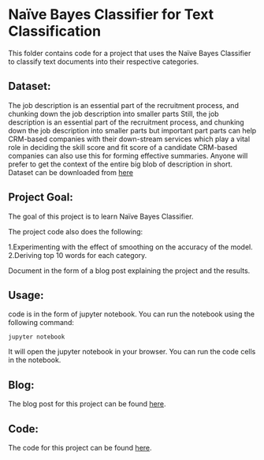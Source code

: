 # Naïve Bayes Classifier for Text Classification

This folder contains code for a project that uses the Naïve Bayes Classifier to classify text documents into their respective categories.

## Dataset:

The job description is an essential part of the recruitment process, and chunking down the job description into smaller parts Still, the job description is an essential part of the recruitment process, and chunking down the job description into smaller parts but important part parts can help CRM-based companies with their down-stream services which play a vital role in deciding the skill score and fit score of a candidate CRM-based companies can also use this for forming effective summaries. Anyone will prefer to get the context of the entire big blob of description in short. Dataset can be downloaded from [here](https://www.kaggle.com/datasets/gaveshjain/ford-sentence-classifiaction-dataset?resource=download)

 ## Project Goal:

The goal of this project is to learn Naïve Bayes Classifier. 

The project code also does the following:

1.Experimenting with the effect of smoothing on the accuracy of the model.
2.Deriving top 10 words for each category.

Document in the form of a blog post explaining the project and the results.
## Usage:

code is in the form of jupyter notebook. You can run the notebook using the following command:

    jupyter notebook

It will open the jupyter notebook in your browser. You can run the code cells in the notebook.

## Blog:

The blog post for this project can be found [here](https://vigneshgarrapally.github.io/data-science-projects/2.%20Na%C3%AFve%20Bayes%20Classifier%20for%20Text%20Classification/%20Na%C3%AFve%20Bayes%20Classifier%20for%20Text%20Classification).

## Code:

The code for this project can be found [here](https://vigneshgarrapally.github.io/data-science-projects/2.%20Na%C3%AFve%20Bayes%20Classifier%20for%20Text%20Classification/Nave_Bayes_Classifier_for_Text_Classification.html).